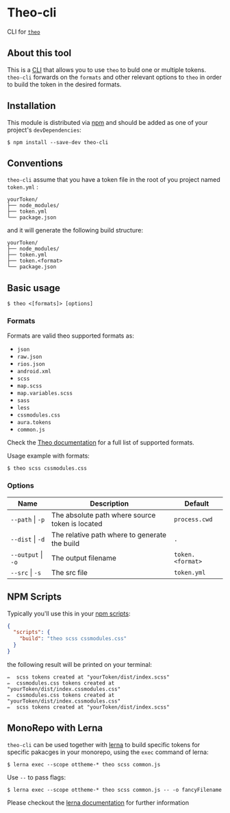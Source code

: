 # Theo-cli

CLI for [`theo`](https://github.com/salesforce-ux/theo)

## About this tool

This is a [CLI](https://en.wikipedia.org/wiki/Command-line_interface) that allows you to use
`theo` to buld one or multiple tokens. `theo-cli` forwards on the `formats`
and other relevant options to `theo` in order to build the token in the desired formats.

## Installation

This module is distributed via [npm](https://www.npmjs.com/) and should
be added as one of your project's `devDependencies`:

```
$ npm install --save-dev theo-cli
```

## Conventions

`theo-cli` assume that you have a token file in the root of you project named `token.yml` :

```
yourToken/
├── node_modules/
├── token.yml
└── package.json
```

and it will generate the following build structure:

```
yourToken/
├── node_modules/
├── token.yml
├── token.<format>
└── package.json
```

## Basic usage

```
$ theo <[formats]> [options]
```

### Formats

Formats are valid theo supported formats as:

- `json`
- `raw.json`
- `rios.json`
- `android.xml`
- `scss`
- `map.scss`
- `map.variables.scss`
- `sass`
- `less`
- `cssmodules.css`
- `aura.tokens`
- `common.js`

Check the [Theo documentation](https://github.com/salesforce-ux/theo#available-formats) for a full list of supported formats.

Usage example with formats:
```
$ theo scss cssmodules.css
```

### Options

|Name|Description|Default|
|----|-----------|-------|
|`--path` \| `-p` |The absolute path where source token is located|`process.cwd`|
|`--dist` \| `-d` |The relative path where to generate the build|`.`|
|`--output` \| `-o` |The output filename|`token.<format>` |
|`--src` \| `-s` |The src file|`token.yml` |


## NPM Scripts

Typically you'll use this in your [npm scripts](https://docs.npmjs.com/misc/scripts):

```json
{
  "scripts": {
    "build": "theo scss cssmodules.css"
  }
}
```

the following result will be printed on your terminal:

```
✏️  scss tokens created at "yourToken/dist/index.scss"
✏️  cssmodules.css tokens created at "yourToken/dist/index.cssmodules.css"
✏️  cssmodules.css tokens created at "yourToken/dist/index.cssmodules.css"
✏️  scss tokens created at "yourToken/dist/index.scss"
```

## MonoRepo with Lerna

`theo-cli` can be used together with [lerna](https://github.com/lerna/lerna) to build specific tokens for specific pakacges in your monorepo, using the `exec` command of lerna:

```
$ lerna exec --scope ottheme-* theo scss common.js
```

Use `--` to pass flags:

```
$ lerna exec --scope ottheme-* theo scss common.js -- -o fancyFilename
```

Please checkout the [lerna documentation](https://github.com/lerna/lerna#exec) for further information
